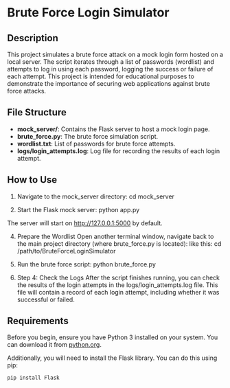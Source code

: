 # Brute Force Login Simulator

## Description
This project simulates a brute force attack on a mock login form hosted on a local server. The script iterates through a list of passwords (wordlist) and attempts to log in using each password, logging the success or failure of each attempt. This project is intended for educational purposes to demonstrate the importance of securing web applications against brute force attacks.

## File Structure
- **mock_server/**: Contains the Flask server to host a mock login page.
- **brute_force.py**: The brute force simulation script.
- **wordlist.txt**: List of passwords for brute force attempts.
- **logs/login_attempts.log**: Log file for recording the results of each login attempt.

## How to Use
1. Navigate to the mock_server directory:
  cd mock_server

2. Start the Flask mock server:
  python app.py

  The server will start on http://127.0.0.1:5000 by default.

4. Prepare the Wordlist
  Open another terminal window, navigate back to the main project directory (where brute_force.py is located):
like this: cd /path/to/BruteForceLoginSimulator
   
5. Run the brute force script:
  python brute_force.py

7. Step 4: Check the Logs
  After the script finishes running, you can check the results of the login attempts in the logs/login_attempts.log file. This file will contain a record of each login attempt, including whether it was successful or failed.

## Requirements
Before you begin, ensure you have Python 3 installed on your system. You can download it from [python.org](https://www.python.org/downloads/).

Additionally, you will need to install the Flask library. You can do this using pip:
```bash
pip install Flask
